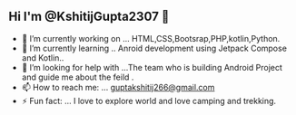 ## Hi I'm @KshitijGupta2307 👋
- 🔭 I’m currently working on ... HTML,CSS,Bootsrap,PHP,kotlin,Python.
- 🌱 I’m currently learning .. Anroid development using Jetpack Compose and Kotlin..
- 🤔 I’m looking for help with ...The team who is building Android Project and guide me about the feild .
- 📫 How to reach me: ... guptakshitij266@gmail.com  
- ⚡ Fun fact: ... I love to explore world and love camping and trekking.

